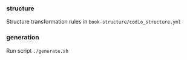 ### structure

Structure transformation rules in `book-structure/codio_structure.yml`

### generation 

Run script `./generate.sh`